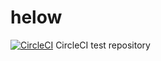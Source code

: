 # helow
[![CircleCI](https://circleci.com/gh/jamiroq/helow.svg?style=svg)](https://circleci.com/gh/jamiroq/helow)
CircleCI test repository
